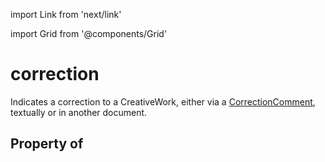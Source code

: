 import Link from 'next/link'
  
import Grid from '@components/Grid'

# correction

Indicates a correction to a <Link href="/CreativeWork">CreativeWork</Link>, either via a <a class="localLink" href="/CorrectionComment">CorrectionComment</a>, textually or in another document.

## Property of



